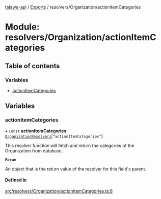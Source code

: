 [talawa-api](../README.md) / [Exports](../modules.md) / resolvers/Organization/actionItemCategories

# Module: resolvers/Organization/actionItemCategories

## Table of contents

### Variables

- [actionItemCategories](resolvers_Organization_actionItemCategories.md#actionitemcategories)

## Variables

### actionItemCategories

• `Const` **actionItemCategories**: [`OrganizationResolvers`](types_generatedGraphQLTypes.md#organizationresolvers)[``"actionItemCategories"``]

This resolver function will fetch and return the categories of the Organization from database.

**`Param`**

An object that is the return value of the resolver for this field's parent.

#### Defined in

[src/resolvers/Organization/actionItemCategories.ts:8](https://github.com/PalisadoesFoundation/talawa-api/blob/e7d3a46/src/resolvers/Organization/actionItemCategories.ts#L8)
